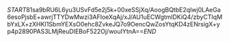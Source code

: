 $START$81sa9bRU6L6yu3USvFd5e2j5k+00xeSSjXq/AoogBQtbE2qIwj0LAeGa6esoPjsbE+awrjTTYDwMwzi3AFloeXqAj/xJ/AU1uECWgtmlDKiQ4/zbyCTIqMbYxLX+zXHKI1SbmYEXsO0ehc8ZvkeJQ7o9OencQwZosYtqKD4zENrsigX+yp4p2890PAS3LMjReuDIEBoF522Oj/wouIYtnA==$END$